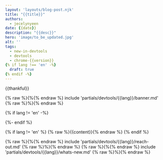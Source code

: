 ```yaml
---
layout: 'layouts/blog-post.njk'
title: "{{title}}"
authors:
  - jecelynyeen
date: {{date}}
description: "{{desc}}"
hero: 'image/to_be_updated.jpg'
alt: ''
tags:
  - new-in-devtools
  - devtools
  - chrome-{{version}}
{% if lang !== 'en' -%}
  draft: true
{% endif -%}
---
```


{{thankful}}

{% raw %}{%{% endraw %} include 'partials/devtools/{{lang}}/banner.md' {% raw %}%}{% endraw %}

{% if lang != 'en' -%}
<!-- Translation instructions:
  1. Remove the "draft: true" tag above when submitting PR
  2. Provide translations under each of the English commented original content
  3. Translate the "description" tag above
  4. Translate all the <img> alt text
  5. Update the whats-new.md file -->
{%- endif %}

<!-- $contentStart -->
{% if lang != 'en' %}
{% raw %}{{content}}{% endraw %}
{% endif %}
<!-- $contentEnd -->
{% raw %}{%{% endraw %} include 'partials/devtools/{{lang}}/reach-out.md' {% raw %}%}{% endraw %}
{% raw %}{%{% endraw %} include 'partials/devtools/{{lang}}/whats-new.md' {% raw %}%}{% endraw %}
